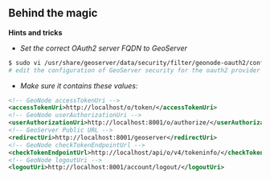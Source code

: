 ## Behind the magic

**Hints and tricks**

* *Set the correct OAuth2 server FQDN to GeoServer*

```bash
$ sudo vi /usr/share/geoserver/data/security/filter/geonode-oauth2/config.xml
# edit the configuration of GeoServer security for the oauth2 provider
```
* *Make sure it contains these values:*

```xml
<!-- GeoNode accessTokenUri -->
<accessTokenUri>http://localhost/o/token/</accessTokenUri>
<!-- GeoNode userAuthorizationUri -->
<userAuthorizationUri>http://localhost:8001/o/authorize/</userAuthorizationUri>
<!-- GeoServer Public URL -->
<redirectUri>http://localhost:8001/geoserver</redirectUri>
<!-- GeoNode checkTokenEndpointUrl -->
<checkTokenEndpointUrl>http://localhost/api/o/v4/tokeninfo/</checkTokenEndpointUrl>
<!-- GeoNode logoutUri -->
<logoutUri>http://localhost:8001/account/logout/</logoutUri>
```

